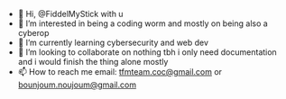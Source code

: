 - 👋 Hi, @FiddelMyStick with u
- 👀 I’m interested in being a coding worm and mostly on being also a cyberop
- 🌱 I’m currently learning cybersecurity and web dev
- 💞️ I’m looking to collaborate on nothing tbh i only need documentation and i would finish the thing alone mostly
- 📫 How to reach me email: tfmteam.coc@gmail.com or bounjoum.noujoum@gmail.com

<!---
FiddelMyStick/FiddelMyStick is a ✨ special ✨ repository because its `README.md` (this file) appears on your GitHub profile.
You can click the Preview link to take a look at your changes.
--->
